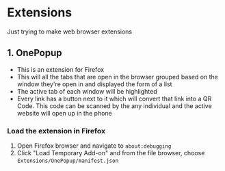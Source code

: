 # Extensions

Just trying to make web browser extensions

## 1. OnePopup

* This is an extension for Firefox
* This will all the tabs that are open in the browser grouped based on the window they're open in and displayed the form of a list
* The active tab of each window will be highlighted
* Every link has a button next to it which will convert that link into a QR Code. This code can be scanned by the any individual and the active website will open up in the phone

### Load the extension in Firefox

1. Open Firefox browser and navigate to `about:debugging` 
2. Click "Load Temporary Add-on" and from the file browser, choose `Extensions/OnePopup/manifest.json`
